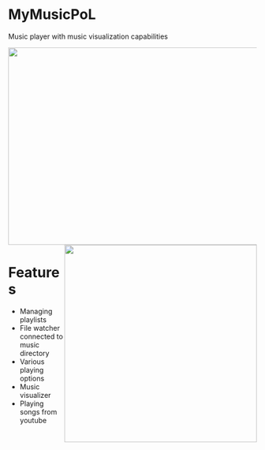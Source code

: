 # MyMusicPoL

Music player with music visualization capabilities

<img height="400" width="600" src="https://github.com/MyPHPoL/MyMusicPoL/assets/71929420/77e16c15-c3da-465e-ad5c-b3bd8590efba" />
<img height="400" width="390" src="https://github.com/MyPHPoL/MyMusicPoL/assets/71929420/b5046858-844f-4bd1-b4e2-813b832b1900" align="right"/>


# Features

- Managing playlists
- File watcher connected to music directory
- Various playing options
- Music visualizer
- Playing songs from youtube
